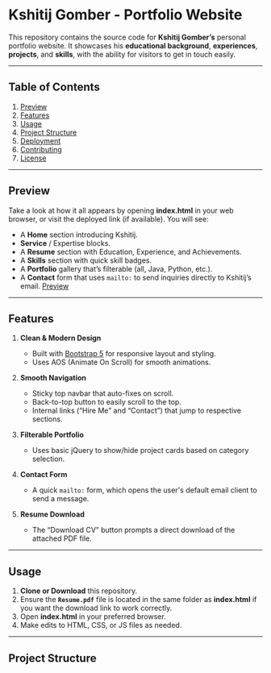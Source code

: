 # Kshitij Gomber - Portfolio Website

This repository contains the source code for **Kshitij Gomber’s** personal portfolio website. It showcases his **educational background**, **experiences**, **projects**, and **skills**, with the ability for visitors to get in touch easily.  

---

## Table of Contents

1. [Preview](#preview)
2. [Features](#features)
3. [Usage](#usage)
4. [Project Structure](#project-structure)
5. [Deployment](#deployment)
6. [Contributing](#contributing)
7. [License](#license)

---

## Preview

Take a look at how it all appears by opening **index.html** in your web browser, or visit the deployed link (if available). You will see:
- A **Home** section introducing Kshitij.
- **Service** / Expertise blocks.
- A **Resume** section with Education, Experience, and Achievements.
- A **Skills** section with quick skill badges.
- A **Portfolio** gallery that’s filterable (all, Java, Python, etc.).
- A **Contact** form that uses `mailto:` to send inquiries directly to Kshitij’s email.
[Preview](https://kshitijgomber.github.io/personal-portfolio/)
---

## Features

1. **Clean & Modern Design**  
   - Built with [Bootstrap 5](https://getbootstrap.com/) for responsive layout and styling.
   - Uses AOS (Animate On Scroll) for smooth animations.

2. **Smooth Navigation**  
   - Sticky top navbar that auto-fixes on scroll.
   - Back-to-top button to easily scroll to the top.
   - Internal links (“Hire Me” and “Contact”) that jump to respective sections.

3. **Filterable Portfolio**  
   - Uses basic jQuery to show/hide project cards based on category selection.

4. **Contact Form**  
   - A quick `mailto:` form, which opens the user's default email client to send a message.

5. **Resume Download**  
   - The “Download CV” button prompts a direct download of the attached PDF file.

---

## Usage

1. **Clone or Download** this repository.
2. Ensure the **`Resume.pdf`** file is located in the same folder as **index.html** if you want the download link to work correctly.
3. Open **index.html** in your preferred browser.
4. Make edits to HTML, CSS, or JS files as needed.

---

## Project Structure

